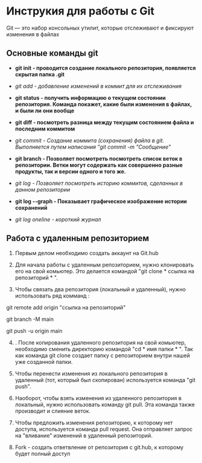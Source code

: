 # Инструкия для работы с Git
Git — это набор консольных утилит, которые отслеживают и фиксируют изменения в файлах




## Основные команды git

 * **git init - проводится создание локального репозитория, появляется скрытая папка .git** 

 * *git add - добавление изменений в коммит для их отслеживания* 

 * **git status - получить информацию о текущем состоянии репозитория. Команда покажет, какие были изменения в файлах, и были ли они вообще**

 * **git diff - посмотреть разница между текущим состоянием файла и последним коммитом**

 * *git commit - Создание коммита (сохранения) файла в git. Выполняется путем написания "git commit -m "Сообщение"*

 * **git branch - Позволяет посмотреть посмотреть список веток в репозитории. Ветки могут содержать как совершенно разные продукты, так и версии одного и того же.**

 * *git log - Позволяет посмотреть историю коммитов, сделанных в данном репозитории*

 * **git log --graph - Показывает графическое изображение истории сохранений**

* *git log oneline - короткий журнал*

## Работа с удаленным репозиторием

1. Первым делом необходимо создать аккаунт на Git.hub

2. Для начала работы с удаленным репозиторием, нужно клонировать его на свой комьютер. Это делается командой "git clone * ссылка на репозиторий * ".

3. Чтобы связать два репозитория (локальный и удаленный), нужно использовать ряд комманд : 

git remote add origin "ссылка на репозиторий"

git branch -M main

git push -u origin main


4. . После копирования удаленного репозитория на свой комьютер, необходимо сменить директорию командой "cd * имя папки * ". Так как команда git clone создает папку с репозиторием внутри нашей уже созданной папки.

5. Чтобы перенести изменения из локального репозитория в удаленный (тот, который был скопирован) используется команда "git push".

6. Наоборот, чтобы взять изменения из удаленного репозитория в локальный, нужно использовать команду git pull. Эта команда также производит и слияние веток.

7. Чтобы предложить изменения репозиторию, к которому нет доступа, используется команда pull request. Она отправляет запрос на "вливание" изменений в удаленный репозиторий.

8. Fork - создать ответвление от репозитория с git.hub, к которому будет полный доступ
